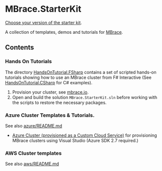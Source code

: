# MBrace.StarterKit

[Choose your version of the starter kit](mbrace-versions.md).

A collection of templates, demos and tutorials for [MBrace](http://mbrace.io/).

## Contents

### Hands On Tutorials

The directory [HandsOnTutorial.FSharp](HandsOnTutorial.FSharp) contains a set of scripted 
hands-on tutorials showing how to use an MBrace cluster from F# Interactive (See [HandsOnTutorial.CSharp](HandsOnTutorial.CSharp) for C# examples). 

1. Provision your cluster, see [mbrace.io](http://mbrace.io/#try).
2. Open and build the solution ``MBrace.StarterKit.sln`` before working with the scripts
   to restore the necessary packages.

### Azure Cluster Templates & Tutorials.

See also [azure/README.md](azure/README.md)

* [Azure Cluster (provisioned as a Custom Cloud Service)](azure/CustomCloudService/MBrace.Azure.CloudService.sln) for provisioning MBrace clusters using Visual Studio (Azure SDK 2.7 required.)


### AWS Cluster templates

See also [aws/README.md](aws/README.md)
